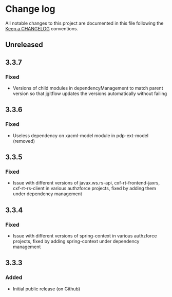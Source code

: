# Change log
All notable changes to this project are documented in this file following the [Keep a CHANGELOG](http://keepachangelog.com) conventions.

## Unreleased

## 3.3.7
### Fixed
- Versions of child modules in dependencyManagement to match parent version so that jgitflow updates the versions automatically without failing

## 3.3.6
### Fixed
- Useless dependency on xacml-model module in pdp-ext-model (removed)

## 3.3.5
### Fixed
- Issue with different versions of javax.ws.rs-api, cxf-rt-frontend-jaxrs, cxf-rt-rs-client in various authzforce projects, fixed by adding them under dependency management

## 3.3.4
### Fixed
- Issue with different versions of spring-context in various authzforce projects, fixed by adding spring-context under dependency management

## 3.3.3
### Added
- Initial public release (on Github)



